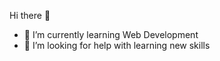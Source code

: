  Hi there 👋
- 🌱 I’m currently learning Web Development
- 🤔 I’m looking for help with learning new skills
